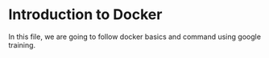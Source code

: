 # Introduction to Docker
In this file, we are going to follow docker basics and command using google training.